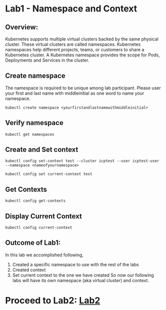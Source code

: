# Lab1 - Namespace and Context

<!--
## Pre-req: you have a Kubernetes cluster created. Also, make sure you are in the Lab1 directory.
-->

## Overview:
Kubernetes supports multiple virtual clusters backed by the same physical cluster.
These virtual clusters are called namespaces.
Kubernetes namespaces help different projects, teams, or customers to share a Kubernetes cluster.
A Kubernetes namespace provides the scope for Pods, Deployments and Services in the cluster.

## Create namespace
The namespace is required to be unique among lab participant. Please user your
first and last name with middleinitial as one word to name your namespace.

`kubectl create namespace <yourfirstandlastnamewithmiddleinitial>`

## Verify namespace

`kubectl get namespaces`

## Create and Set context

`kubectl config set-context test --cluster icptest --user icptest-user --namespace <nameofyournamespace>`

`kubectl config set current-context test`

## Get Contexts

`kubectl config get-contexts`

## Display Current Context

`kubectl config current-context`



## Outcome of Lab1:
In this lab we accomplished following,
1. Created a specific namespace to use with the rest of the labs
2. Created context
3. Set current context to the one we have created
So now our following labs will have its own namespace (aka virtual cluster) and context.

# Proceed to Lab2: [Lab2](../Labs/Lab2/README.md)
